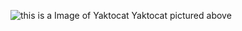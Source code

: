 ![this is a Image of Yaktocat](https://octodex.github.com/images/yaktocat.png) Yaktocat pictured above

